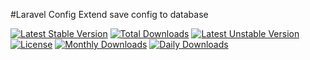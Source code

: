 #Laravel Config Extend
save config to database

[![Latest Stable Version](https://poser.pugx.org/recca0120/config/v/stable)](https://packagist.org/packages/recca0120/config)
[![Total Downloads](https://poser.pugx.org/recca0120/config/downloads)](https://packagist.org/packages/recca0120/config)
[![Latest Unstable Version](https://poser.pugx.org/recca0120/config/v/unstable)](https://packagist.org/packages/recca0120/config)
[![License](https://poser.pugx.org/recca0120/config/license)](https://packagist.org/packages/recca0120/config)
[![Monthly Downloads](https://poser.pugx.org/recca0120/config/d/monthly)](https://packagist.org/packages/recca0120/config)
[![Daily Downloads](https://poser.pugx.org/recca0120/config/d/daily)](https://packagist.org/packages/recca0120/config)
